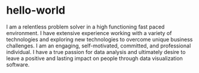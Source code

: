 # hello-world

I am a relentless problem solver in a high functioning fast paced environment. I have extensive experience working with a variety of technologies and exploring new technologies to overcome unique business challenges. I am an engaging, self-motivated, committed, and professional individual. I have a true passion for data analysis and ultimately desire to leave a positive and lasting impact on people through data visualization software.
